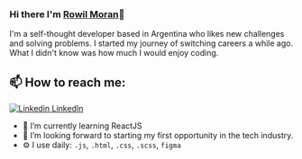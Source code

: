 
### Hi there I'm [Rowil Moran](https://rowil.netlify.app/)👋
I'm a self-thought developer based in Argentina who likes new challenges and solving problems. I started my journey of switching careers a while ago. What I didn't know was how much I would enjoy coding.<br>
## 📫 How to reach me: 
[![Linkedin](https://i.stack.imgur.com/gVE0j.png) LinkedIn](https://www.linkedin.com/in/rowil-moran-995219198/)


- 🌱 I’m currently learning ReactJS
- 👯 I’m looking forward to starting my first opportunity in the tech industry.
- ⚙️ I use daily: `.js`, `.html`, `.css`, `.scss`, `figma`








 
